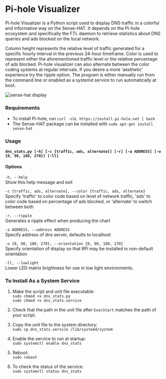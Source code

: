 # Pi-hole Visualizer  
Pi-hole Visualizer is a Python script used to display DNS traffic in a colorful and informative way on the Sense-HAT. It depends on the Pi-hole ecosystem and specifically the FTL daemon to retrieve statistics about DNS queries and ads blocked on the local network.  

Column height represents the relative level of traffic generated for a specific hourly interval in the previous 24-hour timeframe. Color is used to represent either the aforementioned traffic level or the relative percentage of ads blocked. Pi-hole visualizer can also alternate between the color coding systems at regular intervals. If you desire a more 'aesthetic' experience try the ripple option. The program is either manually run from the command line or enabled as a systemd service to run automatically at boot.  

![sense-hat display](https://github.com/simianAstronaut/pi-hole-visualizer/blob/master/images/sense_hat.gif)

### Requirements
* To install Pi-hole, run `curl -sSL https://install.pi-hole.net | bash`
* The Sense-HAT package can be installed with `sudo apt-get install sense-hat`  

### Usage
**`dns_stats.py [-h] [-c {traffic, ads, alternate}] [-r] [-a ADDRESS] [-o {0, 90, 180, 270}] [-ll]`**  

#### Options  
`-h, --help`  
Show this help message and exit  

`-c {traffic, ads, alternate}, --color {traffic, ads, alternate}`  
Specify 'traffic' to color code based on level of network traffic, 'ads' to color code based on percentage of ads blocked, or 'alternate' to switch between both  

`-r, --ripple`  
Generates a ripple effect when producing the chart  

`-a ADDRESS, --address ADDRESS`  
Specify address of dns server, defaults to localhost

`-o {0, 90, 180, 270}, --orientation {0, 90, 180, 270}`  
Specify orientation of display so that RPi may be installed in non-default orientation

`-ll, --lowlight`  
Lower LED matrix brightness for use in low light environments.

 ### To Install As a System Service  
 1. Make the script and unit file executable:  
 `sudo chmod +x dns_stats.py`  
 `sudo chmod +x dns_stats.service`  
 
 2. Check that the path in the unit file after `ExecStart` matches the path of your script.  
 
 3. Copy the unit file to the system directory:  
 `sudo cp dns_stats.service /lib/systemd/system`  
 
 4. Enable the service to run at startup:  
 `sudo systemctl enable dns_stats`  
 
 5. Reboot:  
 `sudo reboot`  
 
 6. To check the status of the service:  
 `sudo systemctl status dns_stats`
